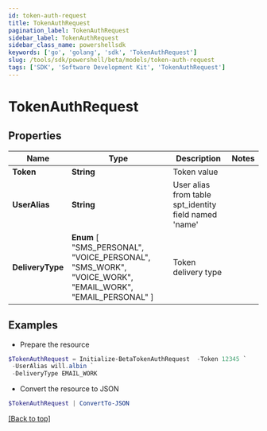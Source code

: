 ```yaml
---
id: token-auth-request
title: TokenAuthRequest
pagination_label: TokenAuthRequest
sidebar_label: TokenAuthRequest
sidebar_class_name: powershellsdk
keywords: ['go', 'golang', 'sdk', 'TokenAuthRequest'] 
slug: /tools/sdk/powershell/beta/models/token-auth-request
tags: ['SDK', 'Software Development Kit', 'TokenAuthRequest']
---
```



# TokenAuthRequest

## Properties

Name | Type | Description | Notes
------------ | ------------- | ------------- | -------------
**Token** |  **String** | Token value | 
**UserAlias** |  **String** | User alias from table spt_identity field named &#39;name&#39; | 
**DeliveryType** |   **Enum** [  "SMS_PERSONAL",    "VOICE_PERSONAL",    "SMS_WORK",    "VOICE_WORK",    "EMAIL_WORK",    "EMAIL_PERSONAL" ] | Token delivery type | 

## Examples

- Prepare the resource
```powershell
$TokenAuthRequest = Initialize-BetaTokenAuthRequest  -Token 12345 `
 -UserAlias will.albin `
 -DeliveryType EMAIL_WORK
```

- Convert the resource to JSON
```powershell
$TokenAuthRequest | ConvertTo-JSON
```


[[Back to top]](#) 

